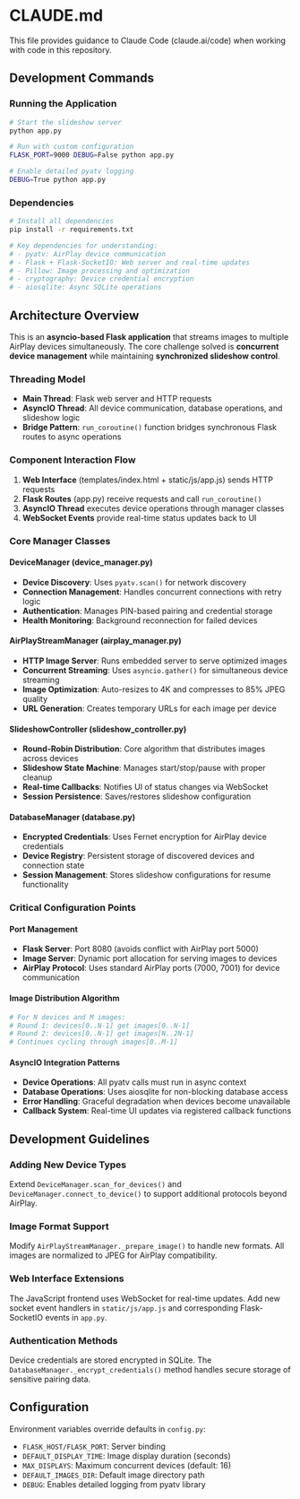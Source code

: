 # CLAUDE.md

This file provides guidance to Claude Code (claude.ai/code) when working with code in this repository.

## Development Commands

### Running the Application
```bash
# Start the slideshow server
python app.py

# Run with custom configuration
FLASK_PORT=9000 DEBUG=False python app.py

# Enable detailed pyatv logging
DEBUG=True python app.py
```

### Dependencies
```bash
# Install all dependencies
pip install -r requirements.txt

# Key dependencies for understanding:
# - pyatv: AirPlay device communication
# - Flask + Flask-SocketIO: Web server and real-time updates
# - Pillow: Image processing and optimization
# - cryptography: Device credential encryption
# - aiosqlite: Async SQLite operations
```

## Architecture Overview

This is an **asyncio-based Flask application** that streams images to multiple AirPlay devices simultaneously. The core challenge solved is **concurrent device management** while maintaining **synchronized slideshow control**.

### Threading Model
- **Main Thread**: Flask web server and HTTP requests
- **AsyncIO Thread**: All device communication, database operations, and slideshow logic
- **Bridge Pattern**: `run_coroutine()` function bridges synchronous Flask routes to async operations

### Component Interaction Flow
1. **Web Interface** (templates/index.html + static/js/app.js) sends HTTP requests
2. **Flask Routes** (app.py) receive requests and call `run_coroutine()` 
3. **AsyncIO Thread** executes device operations through manager classes
4. **WebSocket Events** provide real-time status updates back to UI

### Core Manager Classes

#### DeviceManager (device_manager.py)
- **Device Discovery**: Uses `pyatv.scan()` for network discovery
- **Connection Management**: Handles concurrent connections with retry logic
- **Authentication**: Manages PIN-based pairing and credential storage
- **Health Monitoring**: Background reconnection for failed devices

#### AirPlayStreamManager (airplay_manager.py) 
- **HTTP Image Server**: Runs embedded server to serve optimized images
- **Concurrent Streaming**: Uses `asyncio.gather()` for simultaneous device streaming
- **Image Optimization**: Auto-resizes to 4K and compresses to 85% JPEG quality
- **URL Generation**: Creates temporary URLs for each image per device

#### SlideshowController (slideshow_controller.py)
- **Round-Robin Distribution**: Core algorithm that distributes images across devices
- **Slideshow State Machine**: Manages start/stop/pause with proper cleanup
- **Real-time Callbacks**: Notifies UI of status changes via WebSocket
- **Session Persistence**: Saves/restores slideshow configuration

#### DatabaseManager (database.py)
- **Encrypted Credentials**: Uses Fernet encryption for AirPlay device credentials
- **Device Registry**: Persistent storage of discovered devices and connection state
- **Session Management**: Stores slideshow configurations for resume functionality

### Critical Configuration Points

#### Port Management
- **Flask Server**: Port 8080 (avoids conflict with AirPlay port 5000)
- **Image Server**: Dynamic port allocation for serving images to devices
- **AirPlay Protocol**: Uses standard AirPlay ports (7000, 7001) for device communication

#### Image Distribution Algorithm
```python
# For N devices and M images:
# Round 1: devices[0..N-1] get images[0..N-1]  
# Round 2: devices[0..N-1] get images[N..2N-1]
# Continues cycling through images[0..M-1]
```

#### AsyncIO Integration Patterns
- **Device Operations**: All pyatv calls must run in async context
- **Database Operations**: Uses aiosqlite for non-blocking database access
- **Error Handling**: Graceful degradation when devices become unavailable
- **Callback System**: Real-time UI updates via registered callback functions

## Development Guidelines

### Adding New Device Types
Extend `DeviceManager.scan_for_devices()` and `DeviceManager.connect_to_device()` to support additional protocols beyond AirPlay.

### Image Format Support
Modify `AirPlayStreamManager._prepare_image()` to handle new formats. All images are normalized to JPEG for AirPlay compatibility.

### Web Interface Extensions  
The JavaScript frontend uses WebSocket for real-time updates. Add new socket event handlers in `static/js/app.js` and corresponding Flask-SocketIO events in `app.py`.

### Authentication Methods
Device credentials are stored encrypted in SQLite. The `DatabaseManager._encrypt_credentials()` method handles secure storage of sensitive pairing data.

## Configuration

Environment variables override defaults in `config.py`:
- `FLASK_HOST/FLASK_PORT`: Server binding
- `DEFAULT_DISPLAY_TIME`: Image display duration (seconds)
- `MAX_DISPLAYS`: Maximum concurrent devices (default: 16)
- `DEFAULT_IMAGES_DIR`: Default image directory path
- `DEBUG`: Enables detailed logging from pyatv library